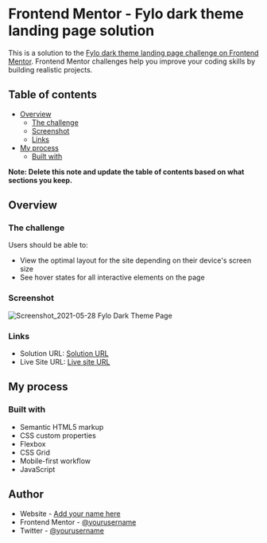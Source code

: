 # Frontend Mentor - Fylo dark theme landing page solution

This is a solution to the [Fylo dark theme landing page challenge on Frontend Mentor](https://www.frontendmentor.io/challenges/fylo-dark-theme-landing-page-5ca5f2d21e82137ec91a50fd). Frontend Mentor challenges help you improve your coding skills by building realistic projects. 

## Table of contents

- [Overview](#overview)
  - [The challenge](#the-challenge)
  - [Screenshot](#screenshot)
  - [Links](#links)
- [My process](#my-process)
  - [Built with](#built-with)

**Note: Delete this note and update the table of contents based on what sections you keep.**

## Overview

### The challenge

Users should be able to:

- View the optimal layout for the site depending on their device's screen size
- See hover states for all interactive elements on the page

### Screenshot

![Screenshot_2021-05-28 Fylo Dark Theme Page](https://user-images.githubusercontent.com/15726413/119991558-7eb02b00-bfc1-11eb-9d5e-499c8f249da8.png)

### Links

- Solution URL: [Solution URL](https://www.frontendmentor.io/solutions/responsive-landing-page-using-html-css-grid-flexbox-TzQgkIELN)
- Live Site URL: [Live site URL](https://goodnex-fylo.netlify.app)

## My process

### Built with

- Semantic HTML5 markup
- CSS custom properties
- Flexbox
- CSS Grid
- Mobile-first workflow
- JavaScript

## Author

- Website - [Add your name here](https://goodiec.hashnode.dev)
- Frontend Mentor - [@yourusername](https://www.frontendmentor.io/profile/Goodiec)
- Twitter - [@yourusername](https://www.twitter.com/goodnesschris)

